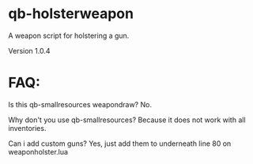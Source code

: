 # qb-holsterweapon
A weapon script for holstering a gun.

Version 1.0.4

# FAQ:

Is this qb-smallresources weapondraw? No.

Why don't you use qb-smallresources? Because it does not work with all inventories.

Can i add custom guns? Yes, just add them to underneath line 80 on weaponholster.lua
